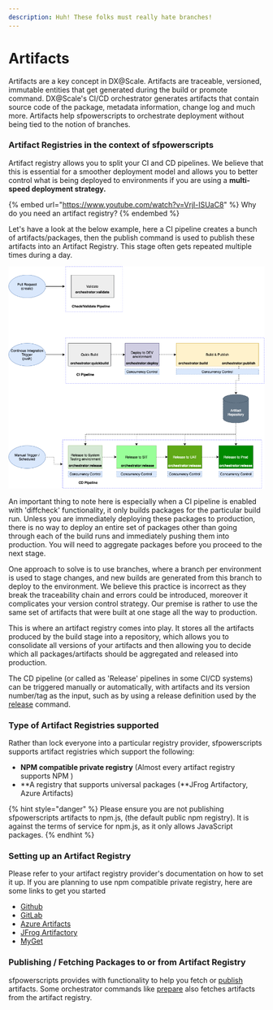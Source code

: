 ```yaml
---
description: Huh! These folks must really hate branches!
---
```


# Artifacts

Artifacts are a key concept in DX@Scale. Artifacts are traceable, versioned, immutable entities that get generated during the build or promote command. DX@Scale's CI/CD orchestrator generates artifacts that contain source code of the package, metadata information, change log and much more. Artifacts help sfpowerscripts to orchestrate deployment without being tied to the notion of branches.

### Artifact Registries in the context of sfpowerscripts

Artifact registry allows you to split your CI and CD pipelines. We believe that this is essential for a smoother deployment model and allows you to better control what is being deployed to environments if you are using a **multi-speed deployment strategy.**

{% embed url="https://www.youtube.com/watch?v=Vrjl-ISUaC8" %}
Why do you need an artifact registry?
{% endembed %}

Let's have a look at the below example, here a CI pipeline creates a bunch of artifacts/packages, then the publish command is used to publish these artifacts into an Artifact Registry. This stage often gets repeated multiple times during a day.

![](<../.gitbook/assets/image (1).png>)

An important thing to note here is especially when a CI pipeline is enabled with 'diffcheck' functionality, it only builds packages for the particular build run. Unless you are immediately deploying these packages to production, there is no way to deploy an entire set of packages other than going through each of the build runs and immediately pushing them into production. You will need to aggregate packages before you proceed to the next stage.

One approach to solve is to use branches, where a branch per environment is used to stage changes, and new builds are generated from this branch to deploy to the environment. We believe this practice is incorrect as they break the traceability chain and errors could be introduced, moreover it complicates your version control strategy. Our premise is rather to use the same set of artifacts that were built at one stage all the way to production.

This is where an artifact registry comes into play. It stores all the artifacts produced by the build stage into a repository, which allows you to consolidate all versions of your artifacts and then allowing you to decide which all packages/artifacts should be aggregated and released into production.

The CD pipeline (or called as 'Release' pipelines in some CI/CD systems) can be triggered manually or automatically, with artifacts and its version number/tag as the input, such as by using a release definition used by the [release](../sfpowerscripts/release/) command.

### **Type of Artifact Registries supported**

Rather than lock everyone into a particular registry provider, sfpowerscripts supports artifact registries which support the following:

* **NPM compatible private registry** (Almost every artifact registry supports NPM )
* \*\*A registry that supports universal packages (\*\*JFrog Artifactory, Azure Artifacts)

{% hint style="danger" %}
Please ensure you are not publishing sfpowerscripts artifacts to npm.js, (the default public npm registry). It is against the terms of service for npm.js, as it only allows JavaScript packages.
{% endhint %}

### Setting up an Artifact Registry

Please refer to your artifact registry provider's documentation on how to set it up. If you are planning to use npm compatible private registry, here are some links to get you started

* [Github](https://docs.github.com/en/packages/guides/configuring-npm-for-use-with-github-packages)
* [GitLab](https://docs.gitlab.com/ee/user/packages/npm\_registry/)
* [Azure Artifacts](https://docs.microsoft.com/en-us/azure/devops/artifacts/get-started-npm?view=azure-devops)
* [JFrog Artifactory](https://www.jfrog.com/confluence/display/JFROG/npm+Registry)
* [MyGet](https://docs.myget.org/docs/reference/myget-npm-support)

### Publishing / Fetching Packages to or from Artifact Registry

sfpowerscripts provides with functionality to help you fetch or [publish](../sfpowerscripts/publish.md) artifacts. Some orchestrator commands like [prepare](../sfpowerscripts/prepare/) also fetches artifacts from the artifact registry.
